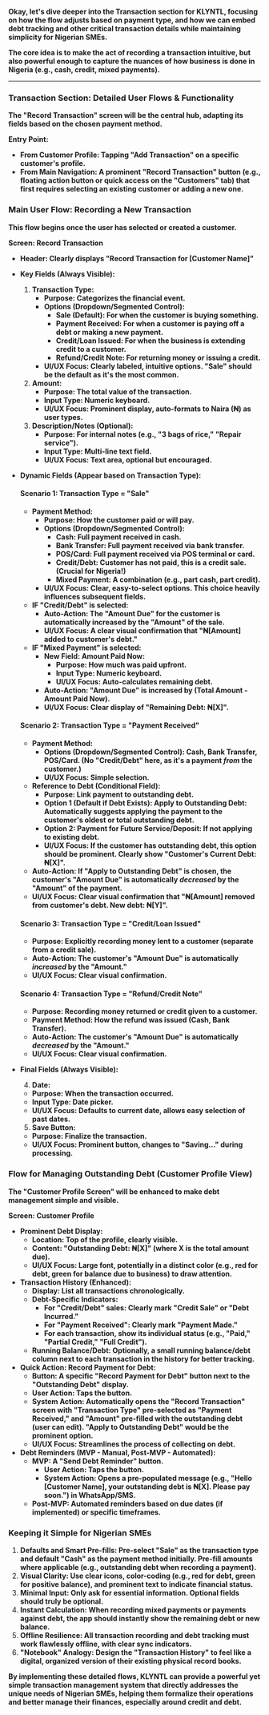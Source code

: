 **Okay, let's dive deeper into the Transaction section for KLYNTL, focusing on how the flow adjusts based on payment type, and how we can embed debt tracking and other critical transaction details while maintaining simplicity for Nigerian SMEs.**

**The core idea is to make the act of recording a transaction intuitive, but also powerful enough to capture the nuances of how business is done in Nigeria (e.g., cash, credit, mixed payments).**

---

### **Transaction Section: Detailed User Flows & Functionality**

**The "Record Transaction" screen will be the central hub, adapting its fields based on the chosen payment method.**

**Entry Point:**

- **From Customer Profile: Tapping "Add Transaction" on a specific customer's profile.**
- **From Main Navigation: A prominent "Record Transaction" button (e.g., floating action button or quick access on the "Customers" tab) that first requires selecting an existing customer or adding a new one.**

### **Main User Flow: Recording a New Transaction**

**This flow begins once the user has selected or created a customer.**

**Screen: Record Transaction**

- **Header: Clearly displays "Record Transaction for [Customer Name]"**
- **Key Fields (Always Visible):**

  1. **Transaction Type:**
     - **Purpose: Categorizes the financial event.**
     - **Options (Dropdown/Segmented Control):**
       - **Sale (Default): For when the customer is buying something.**
       - **Payment Received: For when a customer is paying off a debt or making a new payment.**
       - **Credit/Loan Issued: For when the business is extending credit to a customer.**
       - **Refund/Credit Note: For returning money or issuing a credit.**
     - **UI/UX Focus: Clearly labeled, intuitive options. "Sale" should be the default as it's the most common.**
  2. **Amount:**
     - **Purpose: The total value of the transaction.**
     - **Input Type: Numeric keyboard.**
     - **UI/UX Focus: Prominent display, auto-formats to Naira (₦) as user types.**
  3. **Description/Notes (Optional):**
     - **Purpose: For internal notes (e.g., "3 bags of rice," "Repair service").**
     - **Input Type: Multi-line text field.**
     - **UI/UX Focus: Text area, optional but encouraged.**

- **Dynamic Fields (Appear based on Transaction Type):**

  #### **Scenario 1: Transaction Type = "Sale"**

  - **Payment Method:**
    - **Purpose: How the customer paid or will pay.**
    - **Options (Dropdown/Segmented Control):**
      - **Cash: Full payment received in cash.**
      - **Bank Transfer: Full payment received via bank transfer.**
      - **POS/Card: Full payment received via POS terminal or card.**
      - **Credit/Debt: Customer has not paid, this is a credit sale. (Crucial for Nigeria!)**
      - **Mixed Payment: A combination (e.g., part cash, part credit).**
    - **UI/UX Focus: Clear, easy-to-select options. This choice heavily influences subsequent fields.**
  - **IF "Credit/Debt" is selected:**
    - **Auto-Action: The "Amount Due" for the customer is automatically increased by the "Amount" of the sale.**
    - **UI/UX Focus: A clear visual confirmation that "₦[Amount] added to customer's debt."**
  - **IF "Mixed Payment" is selected:**
    - **New Field: Amount Paid Now:**
      - **Purpose: How much was paid upfront.**
      - **Input Type: Numeric keyboard.**
      - **UI/UX Focus: Auto-calculates remaining debt.**
    - **Auto-Action: "Amount Due" is increased by (Total Amount - Amount Paid Now).**
    - **UI/UX Focus: Clear display of "Remaining Debt: ₦[X]".**

  #### **Scenario 2: Transaction Type = "Payment Received"**

  - **Payment Method:**
    - **Options (Dropdown/Segmented Control): Cash, Bank Transfer, POS/Card. (No "Credit/Debt" here, as it's a payment _from_ the customer.)**
    - **UI/UX Focus: Simple selection.**
  - **Reference to Debt (Conditional Field):**
    - **Purpose: Link payment to outstanding debt.**
    - **Option 1 (Default if Debt Exists): Apply to Outstanding Debt: Automatically suggests applying the payment to the customer's oldest or total outstanding debt.**
    - **Option 2: Payment for Future Service/Deposit: If not applying to existing debt.**
    - **UI/UX Focus: If the customer has outstanding debt, this option should be prominent. Clearly show "Customer's Current Debt: ₦[X]".**
  - **Auto-Action: If "Apply to Outstanding Debt" is chosen, the customer's "Amount Due" is automatically _decreased_ by the "Amount" of the payment.**
  - **UI/UX Focus: Clear visual confirmation that "₦[Amount] removed from customer's debt. New debt: ₦[Y]".**

  #### **Scenario 3: Transaction Type = "Credit/Loan Issued"**

  - **Purpose: Explicitly recording money lent to a customer (separate from a credit sale).**
  - **Auto-Action: The customer's "Amount Due" is automatically _increased_ by the "Amount."**
  - **UI/UX Focus: Clear visual confirmation.**

  #### **Scenario 4: Transaction Type = "Refund/Credit Note"**

  - **Purpose: Recording money returned or credit given to a customer.**
  - **Payment Method: How the refund was issued (Cash, Bank Transfer).**
  - **Auto-Action: The customer's "Amount Due" is automatically _decreased_ by the "Amount."**
  - **UI/UX Focus: Clear visual confirmation.**

- **Final Fields (Always Visible):**

  4. **Date:**

  - **Purpose: When the transaction occurred.**
  - **Input Type: Date picker.**
  - **UI/UX Focus: Defaults to current date, allows easy selection of past dates.**

  5. **Save Button:**

  - **Purpose: Finalize the transaction.**
  - **UI/UX Focus: Prominent button, changes to "Saving..." during processing.**

### **Flow for Managing Outstanding Debt (Customer Profile View)**

**The "Customer Profile Screen" will be enhanced to make debt management simple and visible.**

**Screen: Customer Profile**

- **Prominent Debt Display:**
  - **Location: Top of the profile, clearly visible.**
  - **Content: "Outstanding Debt: ₦[X]" (where X is the total amount due).**
  - **UI/UX Focus: Large font, potentially in a distinct color (e.g., red for debt, green for balance due to business) to draw attention.**
- **Transaction History (Enhanced):**
  - **Display: List all transactions chronologically.**
  - **Debt-Specific Indicators:**
    - **For "Credit/Debt" sales: Clearly mark "Credit Sale" or "Debt Incurred."**
    - **For "Payment Received": Clearly mark "Payment Made."**
    - **For each transaction, show its individual status (e.g., "Paid," "Partial Credit," "Full Credit").**
  - **Running Balance/Debt: Optionally, a small running balance/debt column next to each transaction in the history for better tracking.**
- **Quick Action: Record Payment for Debt:**
  - **Button: A specific "Record Payment for Debt" button next to the "Outstanding Debt" display.**
  - **User Action: Taps the button.**
  - **System Action: Automatically opens the "Record Transaction" screen with "Transaction Type" pre-selected as "Payment Received," and "Amount" pre-filled with the outstanding debt (user can edit). "Apply to Outstanding Debt" would be the prominent option.**
  - **UI/UX Focus: Streamlines the process of collecting on debt.**
- **Debt Reminders (MVP - Manual, Post-MVP - Automated):**
  - **MVP: A "Send Debt Reminder" button.**
    - **User Action: Taps the button.**
    - **System Action: Opens a pre-populated message (e.g., "Hello [Customer Name], your outstanding debt is ₦[X]. Please pay soon.") in WhatsApp/SMS.**
  - **Post-MVP: Automated reminders based on due dates (if implemented) or specific timeframes.**

### **Keeping it Simple for Nigerian SMEs**

1. **Defaults and Smart Pre-fills: Pre-select "Sale" as the transaction type and default "Cash" as the payment method initially. Pre-fill amounts where applicable (e.g., outstanding debt when recording a payment).**
2. **Visual Clarity: Use clear icons, color-coding (e.g., red for debt, green for positive balance), and prominent text to indicate financial status.**
3. **Minimal Input: Only ask for essential information. Optional fields should truly be optional.**
4. **Instant Calculation: When recording mixed payments or payments against debt, the app should instantly show the remaining debt or new balance.**
5. **Offline Resilience: All transaction recording and debt tracking must work flawlessly offline, with clear sync indicators.**
6. **"Notebook" Analogy: Design the "Transaction History" to feel like a digital, organized version of their existing physical record books.**

**By implementing these detailed flows, KLYNTL can provide a powerful yet simple transaction management system that directly addresses the unique needs of Nigerian SMEs, helping them formalize their operations and better manage their finances, especially around credit and debt.**
